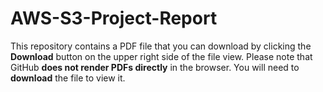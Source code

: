 # AWS-S3-Project-Report
This repository contains a PDF file that you can download by clicking the **Download** button on the upper right side of the file view. Please note that GitHub **does not render PDFs directly** in the browser. You will need to **download** the file to view it.
